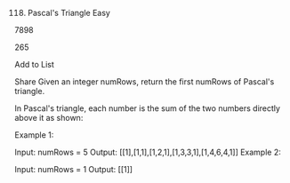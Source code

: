 118. Pascal's Triangle
Easy

7898

265

Add to List

Share
Given an integer numRows, return the first numRows of Pascal's triangle.

In Pascal's triangle, each number is the sum of the two numbers directly above it as shown:




Example 1:

Input: numRows = 5
Output: [[1],[1,1],[1,2,1],[1,3,3,1],[1,4,6,4,1]]
Example 2:

Input: numRows = 1
Output: [[1]]
